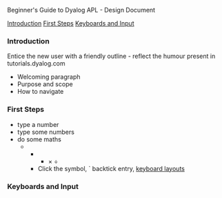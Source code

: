 Beginner's Guide to Dyalog APL - Design Document

[Introduction](#introduction)
[First Steps](#first-steps)
[Keyboards and Input](#keyboards-and-input)

### Introduction
Entice the new user with a friendly outline - reflect the humour present in tutorials.dyalog.com
- Welcoming paragraph
- Purpose and scope
- How to navigate

### First Steps
- type a number
- type some numbers
- do some maths
  - + - × ÷
    - Click the symbol, ` backtick entry, [keyboard layouts](#keyboards-and-input)

### Keyboards and Input

